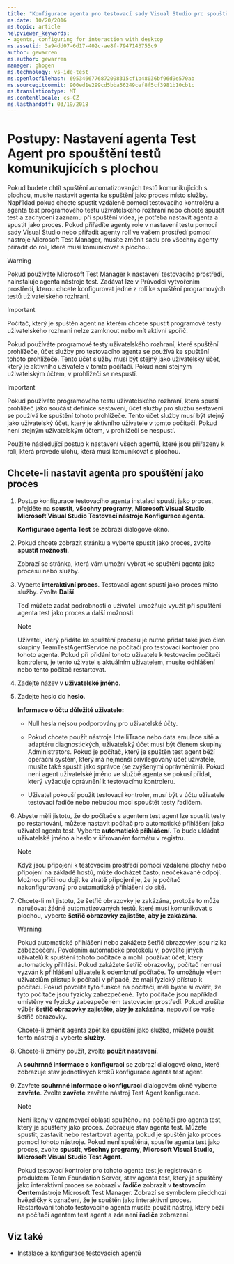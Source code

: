 ```yaml
---
title: "Konfigurace agenta pro testovací sady Visual Studio pro spouštění testů komunikujících s plochou | Microsoft Docs"
ms.date: 10/20/2016
ms.topic: article
helpviewer_keywords:
- agents, configuring for interaction with desktop
ms.assetid: 3a94dd07-6d17-402c-ae8f-7947143755c9
author: gewarren
ms.author: gewarren
manager: ghogen
ms.technology: vs-ide-test
ms.openlocfilehash: 6953466776872098315cf1b48036bf96d9e570ab
ms.sourcegitcommit: 900ed1e299cd5bba56249cef8f5cf3981b10cb1c
ms.translationtype: MT
ms.contentlocale: cs-CZ
ms.lasthandoff: 03/19/2018
---
```

# <a name="how-to-set-up-your-test-agent-to-run-tests-that-interact-with-the-desktop"></a>Postupy: Nastavení agenta Test Agent pro spouštění testů komunikujících s plochou

Pokud budete chtít spuštění automatizovaných testů komunikujících s plochou, musíte nastavit agenta ke spuštění jako proces místo služby. Například pokud chcete spustit vzdáleně pomocí testovacího kontroléru a agenta test programového testu uživatelského rozhraní nebo chcete spustit test a zachycení záznamu při spuštění videa, je potřeba nastavit agenta a spustit jako proces. Pokud přiřadíte agenty role v nastavení testu pomocí sady Visual Studio nebo přiřadit agenty rolí ve vašem prostředí pomocí nástroje Microsoft Test Manager, musíte změnit sadu pro všechny agenty přiřadit do rolí, které musí komunikovat s plochou.

> [!WARNING]
> Pokud používáte Microsoft Test Manager k nastavení testovacího prostředí, nainstaluje agenta nástroje test. Zadávat lze v Průvodci vytvořením prostředí, kterou chcete konfigurovat jedné z rolí ke spuštění programových testů uživatelského rozhraní.

> [!IMPORTANT]
> Počítač, který je spuštěn agent na kterém chcete spustit programové testy uživatelského rozhraní nelze zamknout nebo mít aktivní spořič.

Pokud používáte programové testy uživatelského rozhraní, které spuštění prohlížeče, účet služby pro testovacího agenta se používá ke spuštění tohoto prohlížeče. Tento účet služby musí být stejný jako uživatelský účet, který je aktivního uživatele v tomto počítači. Pokud není stejným uživatelským účtem, v prohlížeči se nespustí.

> [!IMPORTANT]
> Pokud používáte programového testu uživatelského rozhraní, která spustí prohlížeč jako součást definice sestavení, účet služby pro službu sestavení se používá ke spuštění tohoto prohlížeče. Tento účet služby musí být stejný jako uživatelský účet, který je aktivního uživatele v tomto počítači. Pokud není stejným uživatelským účtem, v prohlížeči se nespustí.

 Použijte následující postup k nastavení všech agentů, které jsou přiřazeny k roli, která provede úlohu, která musí komunikovat s plochou.

## <a name="to-set-up-an-agent-to-run-as-a-process"></a>Chcete-li nastavit agenta pro spouštění jako proces

1.  Postup konfigurace testovacího agenta instalaci spustit jako proces, přejděte na **spustit**, **všechny programy**, **Microsoft Visual Studio**, **Microsoft Visual Studio Testovací nástroje Konfigurace agenta**.

     **Konfigurace agenta Test** se zobrazí dialogové okno.

2.  Pokud chcete zobrazit stránku a vyberte spustit jako proces, zvolte **spustit možnosti**.

     Zobrazí se stránka, která vám umožní vybrat ke spuštění agenta jako procesu nebo služby.

3.  Vyberte **interaktivní proces**. Testovací agent spustí jako proces místo služby. Zvolte **Další**.

     Teď můžete zadat podrobnosti o uživateli umožňuje využít při spuštění agenta test jako proces a další možnosti.

    > [!NOTE]
    > Uživatel, který přidáte ke spuštění procesu je nutné přidat také jako člen skupiny TeamTestAgentService na počítači pro testovací kontroler pro tohoto agenta. Pokud při přidání tohoto uživatele k testovacím počítači kontroleru, je tento uživatel s aktuálním uživatelem, musíte odhlášení nebo tento počítač restartovat.

4.  Zadejte název v **uživatelské jméno**.

5.  Zadejte heslo do **heslo**.

     **Informace o účtu důležité uživatele:**

    -   Null hesla nejsou podporovány pro uživatelské účty.

    -   Pokud chcete použít nástroje IntelliTrace nebo data emulace sítě a adaptéru diagnostických, uživatelský účet musí být členem skupiny Administrators. Pokud je počítač, který je spuštěn test agent běží operační systém, který má nejmenší privilegovaný účet uživatele, musíte také spustit jako správce (se zvýšenými oprávněními). Pokud není agent uživatelské jméno ve službě agenta se pokusí přidat, který vyžaduje oprávnění k testovacímu kontroleru.

    -   Uživatel pokouší použít testovací kontroler, musí být v účtu uživatele testovací řadiče nebo nebudou moci spouštět testy řadičem.

6.  Abyste měli jistotu, že do počítače s agentem test agent lze spustit testy po restartování, můžete nastavit počítač pro automatické přihlášení jako uživatel agenta test. Vyberte **automatické přihlášení**. To bude ukládat uživatelské jméno a heslo v šifrovaném formátu v registru.

    > [!NOTE]
    > Když jsou připojeni k testovacím prostředí pomocí vzdálené plochy nebo připojení na základě hostů, může docházet často, neočekávané odpojí. Možnou příčinou dojít ke ztrátě připojení je, že je počítač nakonfigurovaný pro automatické přihlášení do sítě.

7.  Chcete-li mít jistotu, že šetřič obrazovky je zakázána, protože to může narušovat žádné automatizovaných testů, které musí komunikovat s plochou, vyberte **šetřič obrazovky zajistěte, aby je zakázána**.

    > [!WARNING]
    > Pokud automatické přihlášení nebo zakážete šetřič obrazovky jsou rizika zabezpečení. Povolením automatické protokolu v, povolíte jiných uživatelů k spuštění tohoto počítače a mohli používat účet, který automaticky přihlásí. Pokud zakážete šetřič obrazovky, počítač nemusí vyzván k přihlášení uživatele k odemknutí počítače. To umožňuje všem uživatelům přístup k počítači v případě, že mají fyzický přístup k počítači. Pokud povolíte tyto funkce na počítači, měli byste si ověřit, že tyto počítače jsou fyzicky zabezpečené. Tyto počítače jsou například umístěny ve fyzicky zabezpečeném testovacím prostředí. Pokud zrušíte výběr **šetřič obrazovky zajistěte, aby je zakázána**, nepovolí se vaše šetřič obrazovky.

     Chcete-li změnit agenta zpět ke spuštění jako služba, můžete použít tento nástroj a vyberte **služby**.

8.  Chcete-li změny použít, zvolte **použít nastavení**.

     A **souhrnné informace o konfiguraci** se zobrazí dialogové okno, které zobrazuje stav jednotlivých kroků konfigurace agenta test agent.

9. Zavřete **souhrnné informace o konfiguraci** dialogovém okně vyberte **zavřete**. Zvolte **zavřete** zavřete nástroj Test Agent konfigurace.

    > [!NOTE]
    > Není ikony v oznamovací oblasti spuštěnou na počítači pro agenta test, který je spuštěný jako proces. Zobrazuje stav agenta test. Můžete spustit, zastavit nebo restartovat agenta, pokud je spuštěn jako proces pomocí tohoto nástroje. Pokud není spuštěná, spusťte agenta test jako proces, zvolte **spustit**, **všechny programy**, **Microsoft Visual Studio**, **Microsoft Visual Studio Test Agent**.

     Pokud testovací kontroler pro tohoto agenta test je registrován s produktem Team Foundation Server, stav agenta test, který je spuštěný jako interaktivní proces se zobrazí v **řadiče** zobrazit v **testovacím Center**nástroje Microsoft Test Manager. Zobrazí se symbolem předchozí hvězdičky k označení, že je spuštěn jako interaktivní proces. Restartování tohoto testovacího agenta musíte použít nástroj, který běží na počítači agentem test agent a zda není **řadiče** zobrazení.

## <a name="see-also"></a>Viz také

- [Instalace a konfigurace testovacích agentů](../test/lab-management/install-configure-test-agents.md)